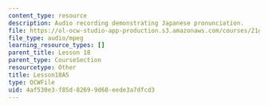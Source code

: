 ```yaml
---
content_type: resource
description: Audio recording demonstrating Japanese pronunciation.
file: https://ol-ocw-studio-app-production.s3.amazonaws.com/courses/21g-504-japanese-iv-spring-2009/4af530e3f85d82699d68eede3a7dfcd3_Lesson18A5.mp3
file_type: audio/mpeg
learning_resource_types: []
parent_title: Lesson 18
parent_type: CourseSection
resourcetype: Other
title: Lesson18A5
type: OCWFile
uid: 4af530e3-f85d-8269-9d68-eede3a7dfcd3
---
```

